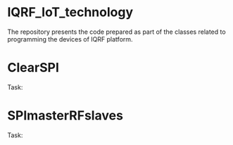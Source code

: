 # IQRF_IoT_technology
The repository presents the code prepared as part of the classes related to programming the devices of IQRF platform.

# ClearSPI
Task: 

# SPImasterRFslaves
Task:
